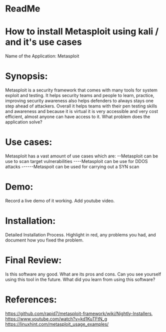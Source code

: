 # ReadMe
# How to install Metasploit using kali / and it's use cases 

Name of the Application: Metasploit 
# Synopsis:
Metasploit is a security framework that comes with many tools for system exploit and testing. It helps security teams and people to learn, practice, improving security awareness also helps defenders to always stays one step ahead of attackers. Overall it helps teams with their pen testing skills and awareness and because it is virtual it is very accessible and very cost efficient, almost anyone can have access to it.
What problem does the application solve?
# Use cases:
Metasploit has a vast amount of use cases which are:
--Metasploit can be use to scan target vulnerabilities 
----Metasploit can be use for DDOS attacks 
------Metaspoit can be used for carrying out a SYN scan

# Demo:
Record a live demo of it working. 
Add youtube video. 
# Installation:
Detailed Installation Process.
Highlight in red, any problems you had, and document how you fixed the problem.  

# Final Review:
Is this software any good.  What are its pros and cons.  Can you see yourself using this tool in the future.  What did you learn from using this software? 









# References:
https://github.com/rapid7/metasploit-framework/wiki/Nightly-Installers, 
https://www.youtube.com/watch?v=kd1KuTFtN_g
https://linuxhint.com/metasploit_usage_examples/
